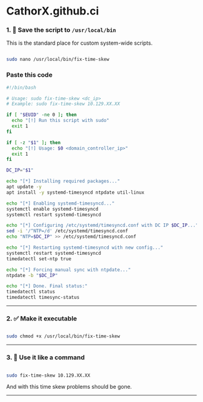 # CathorX.github.ci
### 1. 📝 Save the script to `/usr/local/bin`

This is the standard place for custom system-wide scripts.

```bash

sudo nano /usr/local/bin/fix-time-skew

```

### Paste this code

```bash
#!/bin/bash

# Usage: sudo fix-time-skew <dc_ip>
# Example: sudo fix-time-skew 10.129.XX.XX

if [ "$EUID" -ne 0 ]; then
  echo "[!] Run this script with sudo"
  exit 1
fi

if [ -z "$1" ]; then
  echo "[!] Usage: $0 <domain_controller_ip>"
  exit 1
fi

DC_IP="$1"

echo "[*] Installing required packages..."
apt update -y
apt install -y systemd-timesyncd ntpdate util-linux

echo "[*] Enabling systemd-timesyncd..."
systemctl enable systemd-timesyncd
systemctl restart systemd-timesyncd

echo "[*] Configuring /etc/systemd/timesyncd.conf with DC IP $DC_IP..."
sed -i '/^NTP=/d' /etc/systemd/timesyncd.conf
echo "NTP=$DC_IP" >> /etc/systemd/timesyncd.conf

echo "[*] Restarting systemd-timesyncd with new config..."
systemctl restart systemd-timesyncd
timedatectl set-ntp true

echo "[*] Forcing manual sync with ntpdate..."
ntpdate -b "$DC_IP"

echo "[*] Done. Final status:"
timedatectl status
timedatectl timesync-status

```

---

### 2. ✅ Make it executable

```bash

sudo chmod +x /usr/local/bin/fix-time-skew

```

---

### 3. 🚀 Use it like a command

```bash

sudo fix-time-skew 10.129.XX.XX

```

And with this time skew problems should be gone.

---
